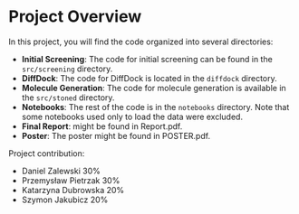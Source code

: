 # Project Overview

In this project, you will find the code organized into several directories:

- **Initial Screening**: The code for initial screening can be found in the `src/screening` directory.
- **DiffDock**: The code for DiffDock is located in the `diffdock` directory.
- **Molecule Generation**: The code for molecule generation is available in the `src/stoned` directory.
- **Notebooks**: The rest of the code is in the `notebooks` directory. Note that some notebooks used only to load the data were excluded.
- **Final Report**: might be found in Report.pdf.
- **Poster**: The poster might be found in POSTER.pdf.

Project contribution:
- Daniel Zalewski 30%
- Przemysław Pietrzak 30%
- Katarzyna Dubrowska 20%
- Szymon Jakubicz 20%
